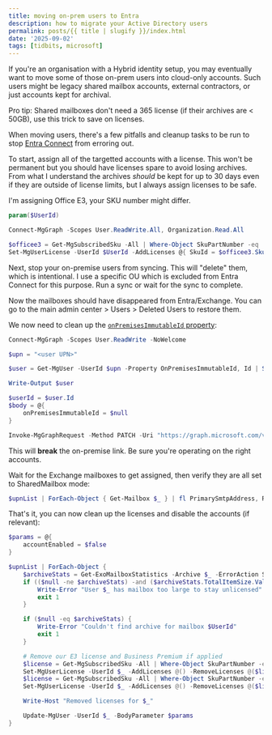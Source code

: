 ```yaml
---
title: moving on-prem users to Entra
description: how to migrate your Active Directory users
permalink: posts/{{ title | slugify }}/index.html
date: '2025-09-02'
tags: [tidbits, microsoft]
---
```

If you're an organisation with a Hybrid identity setup, you may eventually want to move some of those on-prem users into cloud-only accounts. Such users might be legacy shared mailbox accounts, external contractors, or just accounts kept for archival.

Pro tip: Shared mailboxes don't need a 365 license (if their archives are < 50GB), use this trick to save on licenses.

When moving users, there's a few pitfalls and cleanup tasks to be run to stop [Entra Connect](https://learn.microsoft.com/en-us/entra/identity/hybrid/connect/whatis-azure-ad-connect) from erroring out.

To start, assign all of the targetted accounts with a license. This won't be permanent but you should have licenses spare to avoid losing archives. 
From what I understand the archives *should* be kept for up to 30 days even if they are outside of license limits, but I always assign licenses to be safe.

I'm assigning Office E3, your SKU number might differ.
```powershell
param($UserId)

Connect-MgGraph -Scopes User.ReadWrite.All, Organization.Read.All

$officee3 = Get-MgSubscribedSku -All | Where-Object SkuPartNumber -eq 'ENTERPRISEPACK'
Set-MgUserLicense -UserId $UserId -AddLicenses @{ SkuId = $officee3.SkuId } -RemoveLicenses @()
```

Next, stop your on-premise users from syncing. This will "delete" them, which is intentional. I use a specific OU which is excluded from Entra Connect for this purpose. Run a sync or wait for the sync to complete.

Now the mailboxes should have disappeared from Entra/Exchange. You can go to the main admin center > Users > Deleted Users to restore them.

We now need to clean up the [`onPremisesImmutableId` property](https://learn.microsoft.com/en-us/dotnet/api/microsoft.azure.powershell.cmdlets.resources.msgraph.models.apiv10.microsoftgraphuser.onpremisesimmutableid?view=az-ps-latest):
```powershell
Connect-MgGraph -Scopes User.ReadWrite -NoWelcome

$upn = "<user UPN>"

$user = Get-MgUser -UserId $upn -Property OnPremisesImmutableId, Id | Select-Object Id, OnPremisesImmutableId

Write-Output $user

$userId = $user.Id
$body = @{
    onPremisesImmutableId = $null
}

Invoke-MgGraphRequest -Method PATCH -Uri "https://graph.microsoft.com/v1.0/users/$userId" -Body $body
```

This will **break** the on-premise link. Be sure you're operating on the right accounts.

Wait for the Exchange mailboxes to get assigned, then verify they are all set to SharedMailbox mode:
```powershell
$upnList | ForEach-Object { Get-Mailbox $_ } | fl PrimarySmtpAddress, RecipientTypeDetails
```

That's it, you can now clean up the licenses and disable the accounts (if relevant):
```powershell
$params = @{
    accountEnabled = $false
}

$upnList | ForEach-Object { 
    $archiveStats = Get-ExoMailboxStatistics -Archive $_ -ErrorAction SilentlyContinue
    if (($null -ne $archiveStats) -and ($archiveStats.TotalItemSize.Value.ToBytes() -gt 40GB)) {
        Write-Error "User $_ has mailbox too large to stay unlicensed"
        exit 1
    }

    if ($null -eq $archiveStats) {
        Write-Error "Couldn't find archive for mailbox $UserId"
        exit 1
    }

    # Remove our E3 license and Business Premium if applied
    $license = Get-MgSubscribedSku -All | Where-Object SkuPartNumber -eq 'ENTERPRISEPACK'
    Set-MgUserLicense -UserId $_ -AddLicenses @() -RemoveLicenses @($license.SkuId)  -ErrorAction SilentlyContinue
    $license = Get-MgSubscribedSku -All | Where-Object SkuPartNumber -eq 'SPB' 
    Set-MgUserLicense -UserId $_ -AddLicenses @() -RemoveLicenses @($license.SkuId) -ErrorAction SilentlyContinue

    Write-Host "Removed licenses for $_"

    Update-MgUser -UserId $_ -BodyParameter $params
}